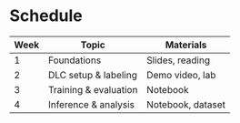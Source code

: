 # Schedule

| Week | Topic | Materials |
|---|---|---|
| 1 | Foundations | Slides, reading |
| 2 | DLC setup & labeling | Demo video, lab |
| 3 | Training & evaluation | Notebook |
| 4 | Inference & analysis | Notebook, dataset |
